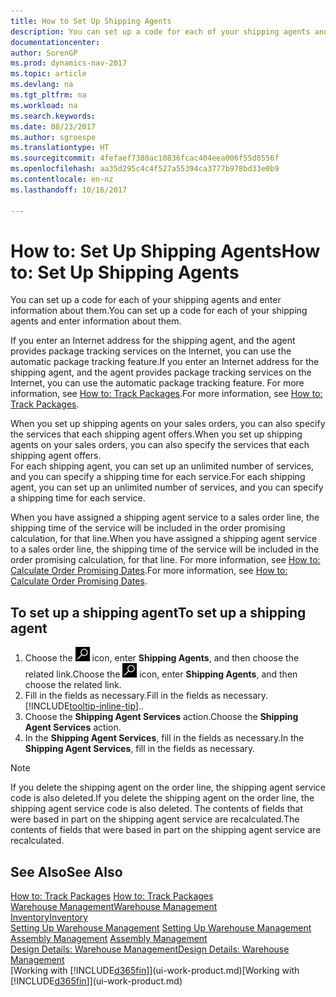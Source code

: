 ```yaml
---
title: How to Set Up Shipping Agents
description: You can set up a code for each of your shipping agents and enter information about them.
documentationcenter: 
author: SorenGP
ms.prod: dynamics-nav-2017
ms.topic: article
ms.devlang: na
ms.tgt_pltfrm: na
ms.workload: na
ms.search.keywords: 
ms.date: 08/23/2017
ms.author: sgroespe
ms.translationtype: HT
ms.sourcegitcommit: 4fefaef7380ac10836fcac404eea006f55d8556f
ms.openlocfilehash: aa35d295c4c4f527a55394ca3777b978bd33e0b9
ms.contentlocale: en-nz
ms.lasthandoff: 10/16/2017

---
```

# <a name="how-to-set-up-shipping-agents"></a><span data-ttu-id="6d4f2-103">How to: Set Up Shipping Agents</span><span class="sxs-lookup"><span data-stu-id="6d4f2-103">How to: Set Up Shipping Agents</span></span>
<span data-ttu-id="6d4f2-104">You can set up a code for each of your shipping agents and enter information about them.</span><span class="sxs-lookup"><span data-stu-id="6d4f2-104">You can set up a code for each of your shipping agents and enter information about them.</span></span>  

<span data-ttu-id="6d4f2-105">If you enter an Internet address for the shipping agent, and the agent provides package tracking services on the Internet, you can use the automatic package tracking feature.</span><span class="sxs-lookup"><span data-stu-id="6d4f2-105">If you enter an Internet address for the shipping agent, and the agent provides package tracking services on the Internet, you can use the automatic package tracking feature.</span></span> <span data-ttu-id="6d4f2-106">For more information, see [How to: Track Packages](sales-how-track-packages.md).</span><span class="sxs-lookup"><span data-stu-id="6d4f2-106">For more information, see [How to: Track Packages](sales-how-track-packages.md).</span></span>

<span data-ttu-id="6d4f2-107">When you set up shipping agents on your sales orders, you can also specify the services that each shipping agent offers.</span><span class="sxs-lookup"><span data-stu-id="6d4f2-107">When you set up shipping agents on your sales orders, you can also specify the services that each shipping agent offers.</span></span>  
<span data-ttu-id="6d4f2-108">For each shipping agent, you can set up an unlimited number of services, and you can specify a shipping time for each service.</span><span class="sxs-lookup"><span data-stu-id="6d4f2-108">For each shipping agent, you can set up an unlimited number of services, and you can specify a shipping time for each service.</span></span>  

<span data-ttu-id="6d4f2-109">When you have assigned a shipping agent service to a sales order line, the shipping time of the service will be included in the order promising calculation, for that line.</span><span class="sxs-lookup"><span data-stu-id="6d4f2-109">When you have assigned a shipping agent service to a sales order line, the shipping time of the service will be included in the order promising calculation, for that line.</span></span> <span data-ttu-id="6d4f2-110">For more information, see [How to: Calculate Order Promising Dates](sales-how-to-calculate-order-promising-dates.md).</span><span class="sxs-lookup"><span data-stu-id="6d4f2-110">For more information, see [How to: Calculate Order Promising Dates](sales-how-to-calculate-order-promising-dates.md).</span></span>

## <a name="to-set-up-a-shipping-agent"></a><span data-ttu-id="6d4f2-111">To set up a shipping agent</span><span class="sxs-lookup"><span data-stu-id="6d4f2-111">To set up a shipping agent</span></span>  
1.  <span data-ttu-id="6d4f2-112">Choose the ![Search for Page or Report](media/ui-search/search_small.png "Search for Page or Report icon") icon, enter **Shipping Agents**, and then choose the related link.</span><span class="sxs-lookup"><span data-stu-id="6d4f2-112">Choose the ![Search for Page or Report](media/ui-search/search_small.png "Search for Page or Report icon") icon, enter **Shipping Agents**, and then choose the related link.</span></span>  
2.  <span data-ttu-id="6d4f2-113">Fill in the fields as necessary.</span><span class="sxs-lookup"><span data-stu-id="6d4f2-113">Fill in the fields as necessary.</span></span> [!INCLUDE[tooltip-inline-tip](includes/tooltip-inline-tip_md.md)]<span data-ttu-id="6d4f2-114">.</span><span class="sxs-lookup"><span data-stu-id="6d4f2-114">.</span></span>  
3.  <span data-ttu-id="6d4f2-115">Choose the **Shipping Agent Services** action.</span><span class="sxs-lookup"><span data-stu-id="6d4f2-115">Choose the **Shipping Agent Services** action.</span></span>
4. <span data-ttu-id="6d4f2-116">In the **Shipping Agent Services**, fill in the fields as necessary.</span><span class="sxs-lookup"><span data-stu-id="6d4f2-116">In the **Shipping Agent Services**, fill in the fields as necessary.</span></span>

> [!NOTE]  
>  <span data-ttu-id="6d4f2-117">If you delete the shipping agent on the order line, the shipping agent service code is also deleted.</span><span class="sxs-lookup"><span data-stu-id="6d4f2-117">If you delete the shipping agent on the order line, the shipping agent service code is also deleted.</span></span> <span data-ttu-id="6d4f2-118">The contents of fields that were based in part on the shipping agent service are recalculated.</span><span class="sxs-lookup"><span data-stu-id="6d4f2-118">The contents of fields that were based in part on the shipping agent service are recalculated.</span></span>  

## <a name="see-also"></a><span data-ttu-id="6d4f2-119">See Also</span><span class="sxs-lookup"><span data-stu-id="6d4f2-119">See Also</span></span>
<span data-ttu-id="6d4f2-120">[How to: Track Packages](sales-how-track-packages.md)  </span><span class="sxs-lookup"><span data-stu-id="6d4f2-120">[How to: Track Packages](sales-how-track-packages.md)  </span></span>  
[<span data-ttu-id="6d4f2-121">Warehouse Management</span><span class="sxs-lookup"><span data-stu-id="6d4f2-121">Warehouse Management</span></span>](warehouse-manage-warehouse.md)  
[<span data-ttu-id="6d4f2-122">Inventory</span><span class="sxs-lookup"><span data-stu-id="6d4f2-122">Inventory</span></span>](inventory-manage-inventory.md)  
<span data-ttu-id="6d4f2-123">[Setting Up Warehouse Management](warehouse-setup-warehouse.md)   </span><span class="sxs-lookup"><span data-stu-id="6d4f2-123">[Setting Up Warehouse Management](warehouse-setup-warehouse.md)   </span></span>  
<span data-ttu-id="6d4f2-124">[Assembly Management](assembly-assemble-items.md)  </span><span class="sxs-lookup"><span data-stu-id="6d4f2-124">[Assembly Management](assembly-assemble-items.md)  </span></span>  
[<span data-ttu-id="6d4f2-125">Design Details: Warehouse Management</span><span class="sxs-lookup"><span data-stu-id="6d4f2-125">Design Details: Warehouse Management</span></span>](design-details-warehouse-management.md)  
<span data-ttu-id="6d4f2-126">[Working with [!INCLUDE[d365fin](includes/d365fin_md.md)]](ui-work-product.md)</span><span class="sxs-lookup"><span data-stu-id="6d4f2-126">[Working with [!INCLUDE[d365fin](includes/d365fin_md.md)]](ui-work-product.md)</span></span>  


